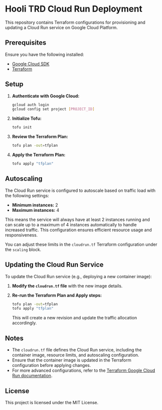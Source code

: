 # Hooli TRD Cloud Run Deployment

This repository contains Terraform configurations for provisioning and updating a Cloud Run service on Google Cloud Platform.

## Prerequisites

Ensure you have the following installed:

- [Google Cloud SDK](https://cloud.google.com/sdk/docs/install)
- [Terraform](https://www.terraform.io/downloads.html)

## Setup

1. **Authenticate with Google Cloud:**

   ```bash
   gcloud auth login
   gcloud config set project [PROJECT_ID]
   ```

2. **Initialize Tofu:**

   ```bash
   tofu init
   ```

3. **Review the Terraform Plan:**

   ```bash
   tofu plan -out=tfplan
   ```

4. **Apply the Terraform Plan:**

   ```bash
   tofu apply "tfplan"
   ```

## Autoscaling

The Cloud Run service is configured to autoscale based on traffic load with the following settings:

- **Minimum instances:** 2  
- **Maximum instances:** 4  

This means the service will always have at least 2 instances running and can scale up to a maximum of 4 instances automatically to handle increased traffic. This configuration ensures efficient resource usage and responsiveness.

You can adjust these limits in the `cloudrun.tf` Terraform configuration under the `scaling` block.

## Updating the Cloud Run Service

To update the Cloud Run service (e.g., deploying a new container image):

1. **Modify the `cloudrun.tf` file** with the new image details.

2. **Re-run the Terraform Plan and Apply steps:**

   ```bash
   tofu plan -out=tfplan
   tofu apply "tfplan"
   ```

   This will create a new revision and update the traffic allocation accordingly.

## Notes

- The `cloudrun.tf` file defines the Cloud Run service, including the container image, resource limits, and autoscaling configuration.
- Ensure that the container image is updated in the Terraform configuration before applying changes.
- For more advanced configurations, refer to the [Terraform Google Cloud Run documentation](https://registry.terraform.io/providers/hashicorp/google/latest/docs/resources/cloud_run_v2_service).

## License

This project is licensed under the MIT License.
